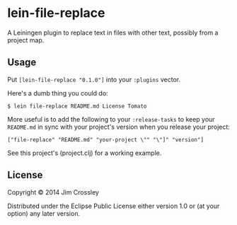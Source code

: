 # lein-file-replace

A Leiningen plugin to replace text in files with other text, possibly
from a project map.

## Usage

Put `[lein-file-replace "0.1.0"]` into your `:plugins` vector.

Here's a dumb thing you could do:

    $ lein file-replace README.md License Tomato

More useful is to add the following to your `:release-tasks` to keep
your `README.md` in sync with your project's version when you release
your project:

    ["file-replace" "README.md" "your-project \"" "\"]" "version"]

See this project's (project.clj) for a working example.

## License

Copyright © 2014 Jim Crossley

Distributed under the Eclipse Public License either version 1.0 or (at
your option) any later version.
